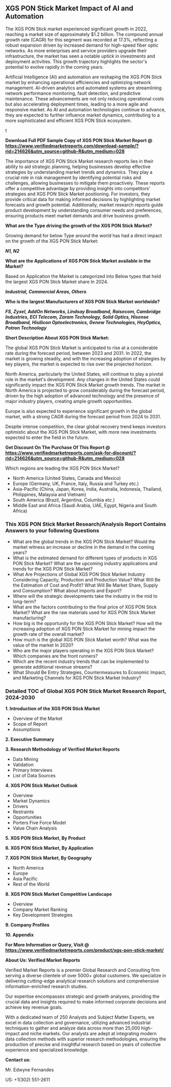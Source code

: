 <h2>XGS PON Stick Market Impact of AI and Automation</h2><p>The XGS PON Stick market experienced significant growth in 2022, reaching a market size of approximately $1.2 billion. The compound annual growth rate (CAGR) for this segment was recorded at 17.3%, reflecting a robust expansion driven by increased demand for high-speed fiber optic networks. As more enterprises and service providers upgrade their infrastructure, the market has seen a notable uptick in investments and deployment activities. This growth trajectory highlights the sector's potential to evolve rapidly in the coming years.</p><p>Artificial Intelligence (AI) and automation are reshaping the XGS PON Stick market by enhancing operational efficiencies and optimizing network management. AI-driven analytics and automated systems are streamlining network performance monitoring, fault detection, and predictive maintenance. These advancements are not only reducing operational costs but also accelerating deployment times, leading to a more agile and responsive market. As AI and automation technologies continue to advance, they are expected to further influence market dynamics, contributing to a more sophisticated and efficient XGS PON Stick ecosystem.</p>t</p><p id="" class=""><strong>Download Full PDF Sample Copy of XGS PON Stick Market Report @ <a href="https://www.verifiedmarketreports.com/download-sample/?rid=214626&utm_source=github-R&utm_medium=028" target="_blank">https://www.verifiedmarketreports.com/download-sample/?rid=214626&utm_source=github-R&utm_medium=028</a></strong></p><p>The importance of&nbsp;XGS PON Stick Market research reports lies in their ability to aid strategic planning, helping businesses develop effective strategies by understanding market trends and dynamics. They play a crucial role in risk management by identifying potential risks and challenges, allowing businesses to mitigate them proactively. These reports offer a competitive advantage by providing insights into competitors' strategies and XGS PON Stick Market positioning. For investors, they provide critical data for making informed decisions by highlighting market forecasts and growth potential. Additionally, market research reports guide product development by understanding consumer needs and preferences, ensuring products meet market demands and drive business growth.</p><p><strong>What are the&nbsp;Type driving the growth of the XGS PON Stick Market?</strong></p><p id="" class="">Growing demand for below Type around the world has had a direct impact on the growth of the XGS PON Stick Market:</p><em><strong>N1, N2</strong></em></p><strong>What are the&nbsp;Applications&nbsp;of XGS PON Stick Market available in the Market?</strong></p><p id="" class="">Based on Application the Market is categorized into Below types that held the largest XGS PON Stick Market share In 2024.</p><em><strong>Industrial, Commercial Areas, Others</strong></em></p><strong>Who is the largest Manufacturers of XGS PON Stick Market worldwide?</strong></p><p><em><strong>FS, Zyxel, AddOn Networks, Lindsay Broadband, Raisecom, Cambridge Industries, ECI Telecom, Zaram Technology, Solid Optics, Hisense Broadband, Hisilicon Optoelectronics, Genew Technologies, HeyOptics, Potron Technology</strong></em></p><p id="" class=""><strong>Short Description About XGS PON Stick Market:</strong></p><p>The global XGS PON Stick Market is anticipated to rise at a considerable rate during the forecast period, between 2023 and 2031. In 2022, the market is growing steadily, and with the increasing adoption of strategies by key players, the market is expected to rise over the projected horizon.</p><p>North America, particularly the United States, will continue to play a pivotal role in the market's development. Any changes in the United States could significantly impact the XGS PON Stick Market growth trends. The market in North America is projected to grow considerably during the forecast period, driven by the high adoption of advanced technology and the presence of major industry players, creating ample growth opportunities.</p><p>Europe is also expected to experience significant growth in the global market, with a strong CAGR during the forecast period from 2024 to 2031.</p><p>Despite intense competition, the clear global recovery trend keeps investors optimistic about the XGS PON Stick Market, with more new investments expected to enter the field in the future.</p><p id="" class=""><strong>Get Discount On The Purchase Of This Report @ <a href="https://www.verifiedmarketreports.com/ask-for-discount/?rid=214626&utm_source=github-R&utm_medium=028" target="_blank">https://www.verifiedmarketreports.com/ask-for-discount/?rid=214626&utm_source=github-R&utm_medium=028</a></strong></p>Which regions are leading the XGS PON Stick Market?</p><ul><li>North America (United States, Canada and Mexico)</li><li>Europe (Germany, UK, France, Italy, Russia and Turkey etc.)</li><li>Asia-Pacific (China, Japan, Korea, India, Australia, Indonesia, Thailand, Philippines, Malaysia and Vietnam)</li><li>South America (Brazil, Argentina, Columbia etc.)</li><li>Middle East and Africa (Saudi Arabia, UAE, Egypt, Nigeria and South Africa)</li></ul><h3 id="" class="">This XGS PON Stick Market Research/Analysis Report Contains Answers to your following Questions</h3><ul><li>What are the global trends in the XGS PON Stick Market? Would the market witness an increase or decline in the demand in the coming years?</li><li>What is the estimated demand for different types of products in XGS PON Stick Market? What are the upcoming industry applications and trends for the XGS PON Stick Market?</li><li>What Are Projections of Global XGS PON Stick Market Industry Considering Capacity, Production and Production Value? What Will Be the Estimation of Cost and Profit? What Will Be Market Share, Supply and Consumption? What about imports and Export?</li><li>Where will the strategic developments take the industry in the mid to long-term?</li><li>What are the factors contributing to the final price of XGS PON Stick Market? What are the raw materials used for XGS PON Stick Market manufacturing?</li><li>How big is the opportunity for the XGS PON Stick Market? How will the increasing adoption of XGS PON Stick Market for mining impact the growth rate of the overall market?</li><li>How much is the global XGS PON Stick Market worth? What was the value of the market In 2020?</li><li>Who are the major players operating in the XGS PON Stick Market? Which companies are the front runners?</li><li>Which are the recent industry trends that can be implemented to generate additional revenue streams?</li><li>What Should Be Entry Strategies, Countermeasures to Economic Impact, and Marketing Channels for XGS PON Stick Market Industry?</li></ul><h3 id="" class="">Detailed TOC of Global XGS PON Stick Market Research Report, 2024-2030</h3><p id="" class=""><strong>1. Introduction of the XGS PON Stick Market</strong></p><ul><li>Overview of the Market</li><li>Scope of Report</li><li>Assumptions</li></ul><p id="" class=""><strong>2. Executive Summary</strong></p><p id="" class=""><strong>3. Research Methodology of Verified Market Reports</strong></p><ul><li>Data Mining</li><li>Validation</li><li>Primary Interviews</li><li>List of Data Sources</li></ul><p id="" class=""><strong>4. XGS PON Stick Market Outlook</strong></p><ul><li>Overview</li><li>Market Dynamics</li><li>Drivers</li><li>Restraints</li><li>Opportunities</li><li>Porters Five Force Model</li><li>Value Chain Analysis</li></ul><p id="" class=""><strong>5. XGS PON Stick Market, By Product</strong></p><p id="" class=""><strong>6. XGS PON Stick Market, By Application</strong></p><p id="" class=""><strong>7. XGS PON Stick Market, By Geography</strong></p><ul><li>North America</li><li>Europe</li><li>Asia Pacific</li><li>Rest of the World</li></ul><p id="" class=""><strong>8. XGS PON Stick Market Competitive Landscape</strong></p><ul><li>Overview</li><li>Company Market Ranking</li><li>Key Development Strategies</li></ul><p id="" class=""><strong>9. Company Profiles</strong></p><p id="" class=""><strong>10. Appendix</strong></p><p id="" class=""><strong>For More Information or Query, Visit @ <a href="https://www.verifiedmarketreports.com/product/xgs-pon-stick-market/" target="_blank">https://www.verifiedmarketreports.com/product/xgs-pon-stick-market/</a></strong></p><p id="" class=""><strong>About Us: Verified Market Reports</strong></p><p id="" class="">Verified Market Reports is a premier Global Research and Consulting firm serving a diverse clientele of over 5000+ global customers. We specialize in delivering cutting-edge analytical research solutions and comprehensive information-enriched research studies.</p><p id="" class="">Our expertise encompasses strategic and growth analyses, providing the crucial data and insights required to make informed corporate decisions and achieve key revenue goals.</p><p id="" class="">With a dedicated team of 250 Analysts and Subject Matter Experts, we excel in data collection and governance, utilizing advanced industrial techniques to gather and analyze data across more than 25,000 high-impact and niche markets. Our analysts are adept at integrating modern data collection methods with superior research methodologies, ensuring the production of precise and insightful research based on years of collective experience and specialized knowledge.</p><p id="" class=""><strong>Contact us:</strong></p><p id="" class="">Mr. Edwyne Fernandes</p><p id="" class="">US: +1(302) 551-2611</p>